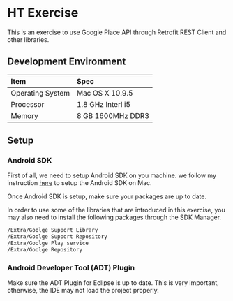 HT Exercise
===========
This is an exercise to use Google Place API through Retrofit REST Client and other libraries.

## Development Environment
| Item                  | Spec               |
| :-------------------- | :----------------- |
| Operating System      | Mac OS X 10.9.5    |
| Processor             | 1.8 GHz Interl i5  |
| Memory                | 8 GB 1600MHz DDR3  |


## Setup
### Android SDK
First of all, we need to setup Android SDK on you machine.  we follow my instruction [here](https://github.com/ctrl-alt-del/devenv#android-sdk) to setup the Android SDK on Mac.

Once Android SDK is setup, make sure your packages are up to date.

In order to use some of the libraries that are introduced in this exercise, you may also need to install the following packages through the SDK Manager.
```sh
/Extra/Goolge Support Library
/Extra/Goolge Support Repository
/Extra/Goolge Play service
/Extra/Goolge Repository
```

### Android Developer Tool (ADT) Plugin
Make sure the ADT Plugin for Eclipse is up to date.  This is very important, otherwise, the IDE may not load the project properly.

